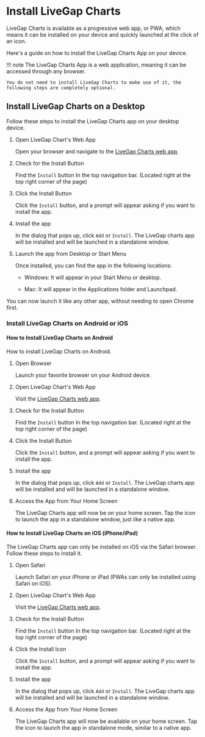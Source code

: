 # Install LiveGap Charts

LiveGap Charts is available as a progressive web app, or PWA, which means it can be installed on your device and quickly launched at the click of an icon.

Here's a guide on how to install the LiveGap Charts App on your device.

!!! note
    The LiveGap Charts App is a web application, meaning it can be accessed through any browser.

    You do not need to install LiveGap Charts to make use of it, the following steps are completely optional.

## Install LiveGap Charts on a Desktop

Follow these steps to install the LiveGap Charts app on your desktop device.

1. Open LiveGap Chart's Web App

    Open your browser and navigate to the [LiveGap Charts web app](https://charts.livegap.com/v2/app.php).

2. Check for the Install Button

    Find the `Install` button In the top navigation bar. (Located right at the top right corner of the page)

3. Click the Install Button

    Click the `Install` button, and a prompt will appear asking if you want to install the app.

4. Install the app

    In the dialog that pops up, click `Add` or `Install`. The LiveGap charts app will be installed and will be launched in a standalone window.

5. Launch the app from Desktop or Start Menu

    Once installed, you can find the app in the following locations:

    * Windows: It will appear in your Start Menu or desktop.

    * Mac: It will appear in the Applications folder and Launchpad.

You can now launch it like any other app, without needing to open Chrome first.

### Install LiveGap Charts on Android or iOS

#### How to Install LiveGap Charts on Android

How to install LiveGap Charts on Android.

1. Open Browser

    Launch your favorite browser on your Android device.

2. Open LiveGap Chart's Web App

    Visit the [LiveGap Charts web app](https://charts.livegap.com/v2/app.php).

3. Check for the Install Button

    Find the `Install` button In the top navigation bar. (Located right at the top right corner of the page)

4. Click the Install Button

    Click the `Install` button, and a prompt will appear asking if you want to install the app.

5. Install the app

    In the dialog that pops up, click `Add` or `Install`. The LiveGap charts app will be installed and will be launched in a standalone window.

6. Access the App from Your Home Screen

    The LiveGap Charts app will now be on your home screen.
    Tap the icon to launch the app in a standalone window, just like a native app.

#### How to Install LiveGap Charts on iOS (iPhone/iPad)

The LiveGap Charts app can only be installed on iOS via the Safari browser. Follow these steps to install it.

1. Open Safari

    Launch Safari on your iPhone or iPad (PWAs can only be installed using Safari on iOS).

2. Open LiveGap Chart's Web App

    Visit the [LiveGap Charts web app](https://charts.livegap.com/v2/app.php).

3. Check for the Install Button

    Find the `Install` button In the top navigation bar. (Located right at the top right corner of the page)

4. Click the Install Icon

    Click the `Install` button, and a prompt will appear asking if you want to install the app.

5. Install the app

    In the dialog that pops up, click `Add` or `Install`. The LiveGap charts app will be installed and will be launched in a standalone window.

6. Access the App from Your Home Screen

    The LiveGap Charts app will now be available on your home screen.
    Tap the icon to launch the app in standalone mode, similar to a native app.
